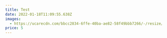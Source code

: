```yaml
---
title: Test
date: 2022-01-18T11:09:55.638Z
images:
  - https://ucarecdn.com/bbcc2834-6ffe-40ba-ae82-58f49bbb7266/-/resize/200x/
price: 5
---
```

